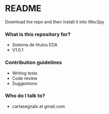# README #

Download the repo and then install it into Wev2py

### What is this repository for? ###

* Sistema de titulos EDA
* V1.0.1


### Contribution guidelines ###

* Writing tests
* Code review
* Suggestions

### Who do I talk to? ###

* cartasegnals at gmail.com
